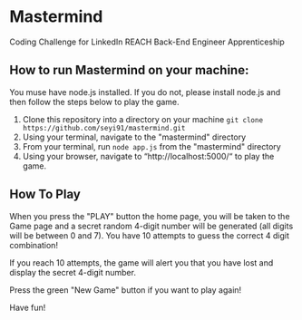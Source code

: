 # Mastermind #

Coding Challenge for LinkedIn REACH Back-End Engineer Apprenticeship

## How to run Mastermind on your machine:
You muse have node.js installed. If you do not, please install node.js and then follow the steps below to play the game.

1. Clone this repository into a directory on your machine
`git clone https://github.com/seyi91/mastermind.git`
2. Using your terminal, navigate to the "mastermind" directory
3. From your terminal, run `node app.js` from the "mastermind" directory
4. Using your browser, navigate to “http://localhost:5000/“ to play the game.

## How To Play
When you press the "PLAY" button the home page, you will be taken to the Game page and a secret random 4-digit number will be generated (all digits will be between 0 and 7). You have 10 attempts to guess the correct 4 digit combination!

If you reach 10 attempts, the game will alert you that you have lost and display the secret 4-digit number.

Press the green "New Game" button if you want to play again!

Have fun!

